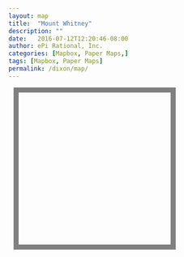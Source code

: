 ```yaml
---
layout: map
title:  "Mount Whitney"
description: ""
date:   2016-07-12T12:20:46-08:00
author: ePi Rational, Inc.
categories: [Mapbox, Paper Maps,]
tags: [Mapbox, Paper Maps]
permalink: /dixon/map/
---
```


<style>
#small {
  width:0px;
  height:0px;
  margin-left:0px;
  margin-top:0px;
  border:0px;
}
@media only screen and (min-width: 800px) {
    /*Here goes the CSS for mobile phones and tablets*/
    #small {
      width:300px;
      height:300px;
      margin-left:10px;
      margin-top:10px;
      border:10px solid gray;
    }
}
</style>

<div id='map' class='map'></div>
<div id="small" ></div>


<script>

var bounds = [     // WSEN
    [-117.6,32.4], // Southwest coordinates
    [-116.8,33.3]  // Northeast coordinates
];

var map = new mapboxgl.Map({
    container: 'map',
    style: 'mapbox://styles/roblabs/ciomh54ic000kbolza4305pev',
    zoom: 10,
    minZoom: 10,
    center: [-117.050100, 33.157930]
});

map.addControl(new mapboxgl.FullscreenControl());
map.addControl(new mapboxgl.NavigationControl());


var map2 = new mapboxgl.Map({
    container: 'small',
    style: 'mapbox://styles/roblabs/ciomh54ic000kbolza4305pev',
    zoom: 9,
    maxZoom: 9,
    center: [-117.050100, 33.157930],
    maxBounds: bounds,
    attributionControl: false
});

var routeGeojson = {"type":"Feature","properties":{},"geometry":{"coordinates":[[-117.082771,33.027911],[-117.082141,33.023758],[-117.077534,33.021977],[-117.078478,33.022719],[-117.0781,33.031289],[-117.072974,33.044313],[-117.072463,33.052195],[-117.068814,33.062229],[-117.070047,33.075322],[-117.074267,33.084491],[-117.090437,33.101174],[-117.10276,33.122258],[-117.103345,33.125868],[-117.100675,33.128206],[-117.086447,33.132902],[-117.089451,33.139711],[-117.060268,33.151725],[-117.05632,33.151756],[-117.058561,33.156524],[-117.058182,33.161106],[-117.055801,33.162979],[-117.05558,33.165081],[-117.051773,33.166824],[-117.051529,33.163818],[-117.052673,33.162544],[-117.050453,33.161518],[-117.049415,33.159411]],"type":"LineString"}};

map.on('load', function () {

    map.addLayer({
        "id": "route",
        "type": "line",
        "source": {
            "type": "geojson",
            "data":  routeGeojson
        },
        "layout": {
            "line-join": "round",
            "line-cap": "round"
        },
        "paint": {
            "line-color": "#f00",
            "line-width": 4
        }
    }, "road-label-large");  // before()
});

map2.on('load', function () {

    map2.addLayer({
        "id": "route",
        "type": "line",
        "source": {
            "type": "geojson",
            "data":  routeGeojson
        },
        "layout": {
            "line-join": "round",
            "line-cap": "round"
        },
        "paint": {
            "line-color": "#f00",
            "line-width": 4
        }
    });
});


</script>
